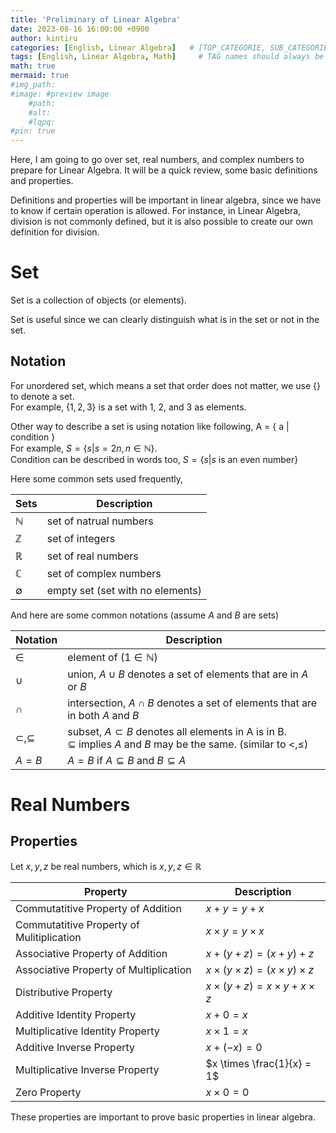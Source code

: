 ```yaml
---
title: 'Preliminary of Linear Algebra'
date: 2023-08-16 16:00:00 +0900
author: kintiru
categories: [English, Linear Algebra]   # [TOP_CATEGORIE, SUB_CATEGORIE]
tags: [English, Linear Algebra, Math]     # TAG names should always be lowercase
math: true
mermaid: true
#img_path: 
#image: #preview image
    #path:
    #alt:
    #lqpq:
#pin: true
---
```


Here, I am going to go over set, real numbers, and complex numbers to prepare for Linear Algebra. It will be a quick review, some basic definitions and properties.

Definitions and properties will be important in linear algebra, since we have to know if certain operation is allowed. For instance, in Linear Algebra, division is not commonly defined, but it is also possible to create our own definition for division.

# Set
Set is a collection of objects (or elements).

Set is useful since we can clearly distinguish what is in the set or not in the set.

## Notation
For unordered set, which means a set that order does not matter, we use {} to denote a set.\
For example, $\{1,2,3\}$ is a set with 1, 2, and 3 as elements.

Other way to describe a set is using notation like following, A = { a | condition }\
For example, $S=\{s|s=2n, n\in\mathbb{N}\}$.\
Condition can be described in words too, $S=\{s| s \text{ is an even number}\}$

Here some common sets used frequently, 

| Sets |  Description |
|---|---|
| $\mathbb{N}$ | set of natrual numbers |
| $\mathbb{Z}$ | set of integers |
| $\mathbb{R}$ | set of real numbers |
| $\mathbb{C}$ | set of complex numbers |
| $\emptyset$ | empty set (set with no elements) |

And here are some common notations (assume $A$ and $B$ are sets)

| Notation |  Description |
|---|---|
  | $\in$ | element of ($1 \in \mathbb{N}$) |
  | $\cup$ | union, $A \cup B$ denotes a set of elements that are in $A$ or $B$ |
  | $\cap$ | intersection, $A \cap B$ denotes a set of elements that are in both $A$ and $B$ |
  | $\subset, \subseteq$ | subset, $A \subset B$ denotes all elements in A is in B. <br> $\subseteq$ implies $A$ and $B$ may be the same. (similar to $<, \leq$) |
  | $A=B$ | $A=B$ if $A \subseteq B$ and $B \subseteq A$ |

# Real Numbers



## Properties

Let $x, y, z$ be real numbers, which is $x, y, z \in \mathbb{R}$

| Property |  Description |
|---|---|
| Commutatitive Property of Addition | $x + y = y + x$ |
| Commutatitive Property of Mulitiplication | $x \times y = y \times x$ |
| Associative Property of Addition | $x + (y + z) = (x + y) + z$ |
| Associative Property of Multiplication | $x \times (y \times z) = (x \times y) \times z$ |
| Distributive Property | $x\times(y+z) = x \times y + x \times z$ |
| Additive Identity Property | $x + 0 = x$ |
| Multiplicative Identity Property | $x \times 1 = x$ |
| Additive Inverse Property | $x + (-x) = 0$ |
| Multiplicative Inverse Property | $x \times \frac{1}{x} = 1$ |
| Zero Property | $x \times 0 = 0$ |

These properties are important to prove basic properties in linear algebra.

